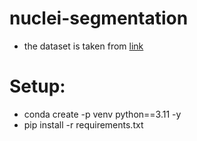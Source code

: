 # nuclei-segmentation

- the dataset is taken from [link](https://www.kaggle.com/datasets/ipateam/nuinsseg?resource=download)


# Setup:
- conda create -p venv python==3.11 -y
- pip install -r requirements.txt

